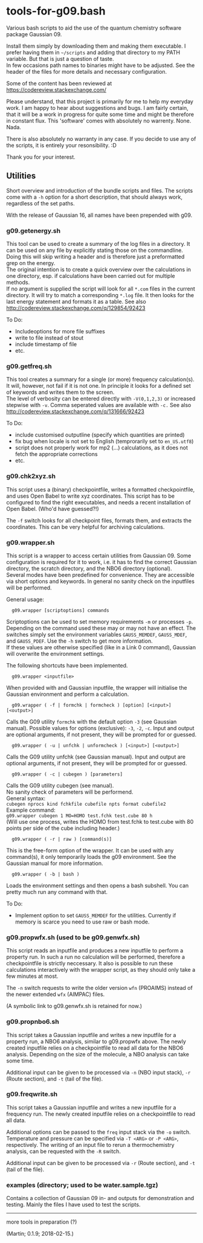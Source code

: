# tools-for-g09.bash

Various bash scripts to aid the use of the quantum chemistry software 
package Gaussian 09.

Install them simply by downloading them and making them executable.
I prefer having them in `~/scripts` and adding that directory to
my PATH variable. But that is just a question of taste.   
In few occasions path names to binaries might have to be adjusted. 
See the header of the files for more details and necessary 
configuration.

Some of the content has been reviewed at 
https://codereview.stackexchange.com/

Please understand, that this project is primarily for me to help my everyday 
work. I am happy to hear about suggestions and bugs. I am fairly certain, 
that it will be a work in progress for quite some time and might be 
therefore in constant flux.
This 'software' comes with absolutely no warrenty. None. Nada. 

There is also absolutely no warranty in any case. If you decide to use any 
of the scripts, it is entirely your resonsibility. :D

Thank you for your interest.

## Utilities

Short overview and introduction of the bundle scripts and files.
The scripts come with a `-h` option for a short description, that should
always work, regardless of the set paths.

With the release of Gaussian 16, all names have been prepended with g09.

### g09.getenergy.sh

This tool can be used to create a summary of the log files in a directory.
It can be used on any file by explicitly stating those on the commandline.
Doing this will skip writing a header and is therefore just a preformatted
grep on the energy.  
The original intention is to create a quick overview over the calculations 
in one directory, esp. if calculations have been carried out for multiple 
methods.   
If no argument is supplied the script will look for all `*.com` files in
the current directory. It will try to match a corresponding `*.log` file.
It then looks for the last energy statement and formats it as a table.
See also http://codereview.stackexchange.com/q/129854/92423

To Do:
 - Includeoptions for more file suffixes
 - write to file instead of stout
 - include timestamp of file
 - etc.

### g09.getfreq.sh

This tool creates a summary for a single (or more) frequency calculation(s). 
It will, however, not fail if it is not one. In principle it looks for a defined 
set of keywords and writes them to the screen.   
The level of verbosity can be entered directly with `-V(0,1,2,3)` or increased 
stepwise with `-v`. Comma seperated values are available with `-c.`
See also http://codereview.stackexchange.com/q/131666/92423

To Do: 

 - include customised outputline (specify which quantities are printed)
 - fix bug when locale is not set to English (temprorarily set to `en_US.utf8`) 
 - script does not properly work for mp2 (...) calculations, as it does not 
   fetch the appropriate corrections
 - etc.

### g09.chk2xyz.sh

This script uses a (binary) checkpointfile, writes a formatted
checkpointfile, and uses Open Babel to write xyz coordinates.
This script has to be configured to find the right executables, 
and needs a recent installation of Open Babel. (Who'd have guessed?!)

The `-f` switch looks for all checkpoint files, formats them, and 
extracts the coordinates. This can be very helpful for archiving 
calculations.

### g09.wrapper.sh

This script is a wrapper to access certain utilities from Gaussian 09.
Some configuration is required for it to work, i.e. it has to find the
correct Gaussian directory, the scratch directory, and the NBO6 
directory (optional).   
Several modes have been predefined for convenience.
They are accessible via short options and keywords.
In general no sanity check on the inputfiles will be performed.

General usage:
```
  g09.wrapper [scriptoptions] commands
```
Scriptoptions can be used to set memory requirements `-m` or processes `-p`.
Depending on the command used these may or may not have an effect.
The switches simply set the environment variables `GAUSS_MEMDEF`, `GAUSS_MDEF`,
and `GAUSS_PDEF`. Use the `-h` switch to get more information.  
If these values are otherwise specified (like in a Link 0 command), 
Gaussian will overwrite the environment settings.

The following shortcuts have been implemented.
```
  g09.wrapper <inputfile>
```
When provided with and Gaussian inputfile, the wrapper will initialise
the Gaussian environment and perform a calculation.

```
  g09.wrapper ( -f | formchk | formcheck ) [option] [<input>] [<output>]
```
Calls the G09 utility `formchk` with the default option `-3` (see Gaussian manual).
Possible values for options (exclusive): `-3`, `-2`, `-c`.
Input and output are optional arguments, if not present, they will be 
prompted for or guessed.  

```
  g09.wrapper ( -u | unfchk | unformcheck ) [<input>] [<output>]
```
Calls the G09 utility unfchk (see Gaussian manual).
Input and output are optional arguments, if not present, they will be
prompted for or guessed.  

```
  g09.wrapper ( -c | cubegen ) [parameters]
```
Calls the G09 utility cubegen (see manual).    
No sanity check of parameters will be performend.  
General syntax:  
`cubegen nprocs kind fchkfile cubefile npts format cubefile2`  
Example command:   
`g09.wrapper cubegen 1 MO=HOMO test.fchk test.cube 80 h`  
(Will use one process, writes the HOMO from test.fchk to test.cube
 with 80 points per side of the cube including header.)

```
  g09.wrapper ( -r | raw ) [command(s)]
```
This is the free-form option of the wrapper.
It can be used with any command(s), it only temporarily loads the g09 
environment. See the Gaussian manual for more information.

```
  g09.wrapper ( -b | bash )
```
Loads the environment settings and then opens a bash subshell.
You can pretty much run any command with that. 

To Do:
 - Implement option to set `GAUSS_MEMDEF` for the utilities. Currently 
 if memory is scarce you need to use raw or bash mode.

### g09.propwfx.sh (used to be g09.genwfx.sh)

This script reads an inputfile and produces a new inputfile to perform a property run.
In such a run no calculation will be performed, therefore a checkpointfile is
strictly neccessary. It also is possible to run these calculations interactively
with the wrapper script, as they should only take a few minutes at most.

The `-n` switch requests to write the older version `wfn` (PROAIMS) instead of
the newer extended `wfx` (AIMPAC) files.

(A symbolic link to g09.genwfx.sh is retained for now.)

### g09.propnbo6.sh

This script takes a Gaussian inputfile and writes a new inputfile for a property run,
a NBO6 analysis, similar to g09.propwfx above.
The newly created inputfile relies on a checkpointfile to read all data for the NBO6 analysis.
Depending on the size of the molecule, a NBO analysis can take some time.

Additional input can be given to be processed via `-n` (NBO input stack), 
`-r` (Route section), and `-t` (tail of the file).

### g09.freqwrite.sh

This script takes a Gaussian inputfile and writes a new inputfile for a frequency run.
The newly created inputfile relies on a checkpointfile to read all data.

Additional options can be passed to the `freq` input stack via the `-o` switch. 
Temperature and pressure can be specified via `-T <ARG>` or `-P <ARG>`, respectively.
The writing of an input file to rerun a thermochemistry analysis,
can be requested with the `-R` switch.

Additional input can be given to be processed via `-r` (Route section), 
and `-t` (tail of the file).

### examples (directory; used to be water.sample.tgz)

Contains a collection of Gaussian 09 in- and outputs for demonstration
and testing. Mainly the files I have used to test the scripts.

---

more tools in preparation (?)

(Martin; 0.1.9; 2018-02-15.)
